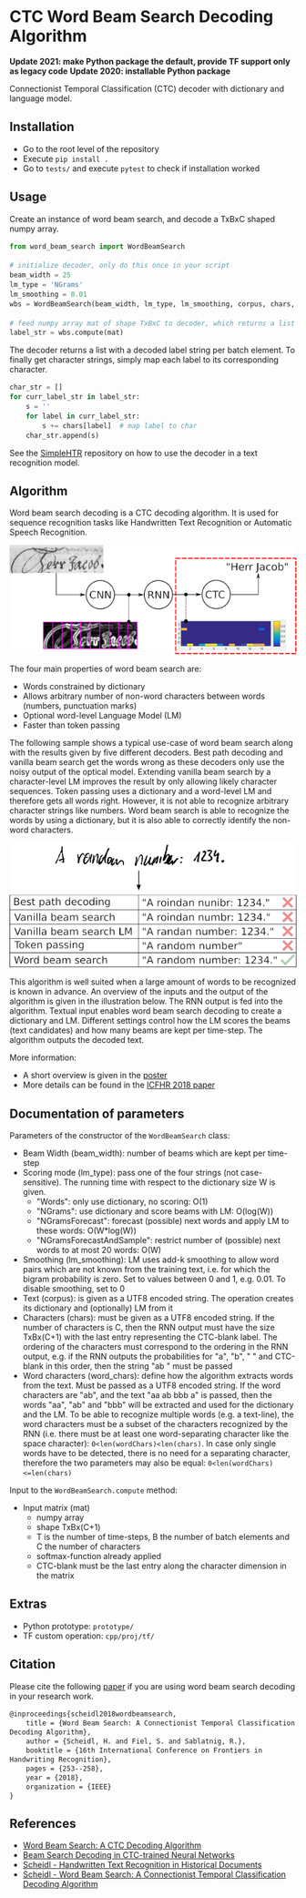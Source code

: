 # CTC Word Beam Search Decoding Algorithm

**Update 2021: make Python package the default, provide TF support only as legacy code**
**Update 2020: installable Python package**

Connectionist Temporal Classification (CTC) decoder with dictionary and language model. 

## Installation

* Go to the root level of the repository
* Execute `pip install .`
* Go to `tests/` and execute `pytest` to check if installation worked


## Usage

Create an instance of word beam search, and decode a TxBxC shaped numpy array.

```python
from word_beam_search import WordBeamSearch

# initialize decoder, only do this once in your script
beam_width = 25
lm_type = 'NGrams'
lm_smoothing = 0.01
wbs = WordBeamSearch(beam_width, lm_type, lm_smoothing, corpus, chars, word_chars)

# feed numpy array mat of shape TxBxC to decoder, which returns a list of decoded label strings
label_str = wbs.compute(mat)
```

The decoder returns a list with a decoded label string per batch element.
To finally get character strings, simply map each label to its corresponding character.

````python
char_str = []
for curr_label_str in label_str:
    s = ''
    for label in curr_label_str:
        s += chars[label]  # map label to char
    char_str.append(s)
````

See the [SimpleHTR](https://github.com/githubharald/SimpleHTR) repository on how to use the decoder in a text recognition model. 


## Algorithm

Word beam search decoding is a CTC decoding algorithm.
It is used for sequence recognition tasks like Handwritten Text Recognition or Automatic Speech Recognition.

![context](./doc/context.png)

The four main properties of word beam search are:

* Words constrained by dictionary
* Allows arbitrary number of non-word characters between words (numbers, punctuation marks)
* Optional word-level Language Model (LM)
* Faster than token passing

The following sample shows a typical use-case of word beam search along with the results given by five different decoders.
Best path decoding and vanilla beam search get the words wrong as these decoders only use the noisy output of the optical model.
Extending vanilla beam search by a character-level LM improves the result by only allowing likely character sequences.
Token passing uses a dictionary and a word-level LM and therefore gets all words right.
However, it is not able to recognize arbitrary character strings like numbers.
Word beam search is able to recognize the words by using a dictionary, but it is also able to correctly identify the non-word characters.

![comparison](./doc/comparison.png)

This algorithm is well suited when a large amount of words to be recognized is known in advance.
An overview of the inputs and the output of the algorithm is given in the illustration below.
The RNN output is fed into the algorithm.
Textual input enables word beam search decoding to create a dictionary and LM.
Different settings control how the LM scores the beams (text candidates) and how many beams are kept per time-step.
The algorithm outputs the decoded text.

More information:
* A short overview is given in the [poster](doc/poster.pdf)
* More details can be found in the [ICFHR 2018 paper](https://repositum.tuwien.at/retrieve/1835)


## Documentation of parameters

Parameters of the constructor of the `WordBeamSearch` class:
* Beam Width (beam_width): number of beams which are kept per time-step
* Scoring mode (lm_type): pass one of the four strings (not case-sensitive). The running time with respect to the dictionary size W is given.
    * "Words": only use dictionary, no scoring: O(1)
    * "NGrams": use dictionary and score beams with LM: O(log(W))
    * "NGramsForecast": forecast (possible) next words and apply LM to these words: O(W*log(W))
    * "NGramsForecastAndSample": restrict number of (possible) next words to at most 20 words: O(W)
* Smoothing (lm_smoothing): LM uses add-k smoothing to allow word pairs which are not known from the training text, i.e. for which the bigram probability is zero. Set to values between 0 and 1, e.g. 0.01. To disable smoothing, set to 0
* Text (corpus): is given as a UTF8 encoded string. The operation creates its dictionary and (optionally) LM from it
* Characters (chars): must be given as a UTF8 encoded string. If the number of characters is C, then the RNN output must have the size TxBx(C+1) with the last entry representing the CTC-blank label. The ordering of the characters must correspond to the ordering in the RNN output, e.g. if the RNN outputs the probabilities for "a", "b", " " and CTC-blank in this order, then the string "ab " must be passed
* Word characters (word_chars): define how the algorithm extracts words from the text. Must be passed as a UTF8 encoded string. If the word characters are "ab", and the text "aa ab bbb a" is passed, then the words "aa", "ab" and "bbb" will be extracted and used for the dictionary and the LM. To be able to recognize multiple words (e.g. a text-line), the word characters must be a subset of the characters recognized by the RNN (i.e. there must be at least one word-separating character like the space character): ```0<len(wordChars)<len(chars)```. In case only single words have to be detected, there is no need for a separating character, therefore the two parameters may also be equal: ```0<len(wordChars)<=len(chars)```

Input to the `WordBeamSearch.compute` method:
* Input matrix (mat)
  * numpy array
  * shape TxBx(C+1)
  * T is the number of time-steps, B the number of batch elements and C the number of characters
  * softmax-function already applied
  * CTC-blank must be the last entry along the character dimension in the matrix
  

## Extras

* Python prototype: `prototype/`
* TF custom operation: `cpp/proj/tf/`


## Citation

Please cite the following [paper](https://repositum.tuwien.at/retrieve/1835) if you are using word beam search decoding in your research work.
```text
@inproceedings{scheidl2018wordbeamsearch,
	title = {Word Beam Search: A Connectionist Temporal Classification Decoding Algorithm},
	author = {Scheidl, H. and Fiel, S. and Sablatnig, R.},
	booktitle = {16th International Conference on Frontiers in Handwriting Recognition},
	pages = {253--258},
	year = {2018},
	organization = {IEEE}
}

```

## References

* [Word Beam Search: A CTC Decoding Algorithm](https://towardsdatascience.com/b051d28f3d2e)
* [Beam Search Decoding in CTC-trained Neural Networks](https://towardsdatascience.com/5a889a3d85a7)
* [Scheidl - Handwritten Text Recognition in Historical Documents](https://repositum.tuwien.ac.at/obvutwhs/download/pdf/2874742)
* [Scheidl - Word Beam Search: A Connectionist Temporal Classification Decoding Algorithm](https://repositum.tuwien.ac.at/obvutwoa/download/pdf/2774578)
